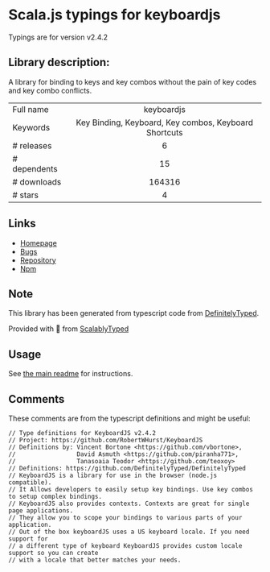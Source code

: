 
# Scala.js typings for keyboardjs

Typings are for version v2.4.2

## Library description:
A library for binding to keys and key combos without the pain of key codes and key combo conflicts.

|                    |                 |
| ------------------ | :-------------: |
| Full name          | keyboardjs |
| Keywords           | Key Binding, Keyboard, Key combos, Keyboard Shortcuts |
| # releases         | 6 |
| # dependents       | 15 |
| # downloads        | 164316 |
| # stars            | 4 |

## Links
- [Homepage](https://github.com/RobertWHurst/KeyboardJS#readme)
- [Bugs](https://github.com/RobertWHurst/KeyboardJS/issues)
- [Repository](https://github.com/RobertWHurst/KeyboardJS)
- [Npm](https://www.npmjs.com/package/keyboardjs)
    


## Note
This library has been generated from typescript code from [DefinitelyTyped](https://definitelytyped.org).

Provided with :purple_heart: from [ScalablyTyped](https://github.com/oyvindberg/ScalablyTyped)

## Usage
See [the main readme](../../readme.md) for instructions.

## Comments

These comments are from the typescript definitions and might be useful:
```
// Type definitions for KeyboardJS v2.4.2
// Project: https://github.com/RobertWHurst/KeyboardJS
// Definitions by: Vincent Bortone <https://github.com/vbortone>,
//                 David Asmuth <https://github.com/piranha771>,
//                 Tanasoaia Teodor <https://github.com/teoxoy>
// Definitions: https://github.com/DefinitelyTyped/DefinitelyTyped
// KeyboardJS is a library for use in the browser (node.js compatible).
// It Allows developers to easily setup key bindings. Use key combos to setup complex bindings.
// KeyboardJS also provides contexts. Contexts are great for single page applications.
// They allow you to scope your bindings to various parts of your application.
// Out of the box keyboardJS uses a US keyboard locale. If you need support for
// a different type of keyboard KeyboardJS provides custom locale support so you can create
// with a locale that better matches your needs.

```

